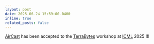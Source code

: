 ```yaml
---
layout: post
date: 2025-06-24 15:59:00-0400
inline: true
related_posts: false
---
```


[AirCast](https://arxiv.org/abs/2502.17919) has been accepted to the [TerraBytes](https://terrabytes-workshop.github.io/) workshop at [ICML](https://icml.cc/) 2025 !!!
